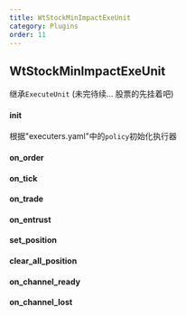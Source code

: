 ```yaml
---
title: WtStockMinImpactExeUnit
category: Plugins
order: 11
---
```


## WtStockMinImpactExeUnit
继承`ExecuteUnit`
(未完待续... 股票的先挂着吧)

#### init
根据"executers.yaml"中的`policy`初始化执行器

#### on_order


#### on_tick


#### on_trade


#### on_entrust


#### set_position



#### clear_all_position


#### on_channel_ready


#### on_channel_lost




